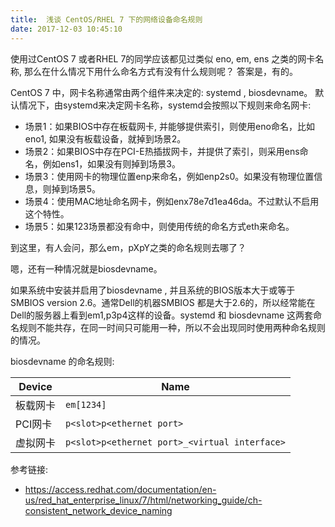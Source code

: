 ```yaml
---
title:  浅谈 CentOS/RHEL 7 下的网络设备命名规则
date: 2017-12-03 10:45:10
---
```


使用过CentOS 7 或者RHEL 7的同学应该都见过类似 eno, em, ens 之类的网卡名称, 那么在什么情况下用什么命名方式有没有什么规则呢？
答案是，有的。

CentOS 7 中，网卡名称通常由两个组件来决定的: systemd , biosdevname。
默认情况下，由systemd来决定网卡名称，systemd会按照以下规则来命名网卡:
- 场景1：如果BIOS中存在板载网卡, 并能够提供索引，则使用eno命名，比如 eno1, 如果没有板载设备，就掉到场景2。
- 场景2：如果BIOS中存在PCI-E热插拔网卡，并提供了索引，则采用ens命名，例如ens1，如果没有则掉到场景3。
- 场景3：使用网卡的物理位置enp来命名，例如enp2s0。如果没有物理位置信息，则掉到场景5。
- 场景4：使用MAC地址命名网卡，例如enx78e7d1ea46da。不过默认不启用这个特性。
- 场景5：如果123场景都没有命中，则使用传统的命名方式eth来命名。

到这里，有人会问，那么em，pXpY之类的命名规则去哪了？

嗯，还有一种情况就是biosdevname。

如果系统中安装并启用了biosdevname , 并且系统的BIOS版本大于或等于 SMBIOS version 2.6。通常Dell的机器SMBIOS 都是大于2.6的，所以经常能在Dell的服务器上看到em1,p3p4这样的设备。systemd 和 biosdevname 这两套命名规则不能共存，在同一时间只可能用一种，所以不会出现同时使用两种命名规则的情况。

biosdevname 的命名规则:

| Device   | Name |
| --- | --- |
| 板载网卡 | `em[1234]` |
| PCI网卡  | `p<slot>p<ethernet port>` |
| 虚拟网卡 | `p<slot>p<ethernet port>_<virtual interface>` |

参考链接:
- https://access.redhat.com/documentation/en-us/red_hat_enterprise_linux/7/html/networking_guide/ch-consistent_network_device_naming